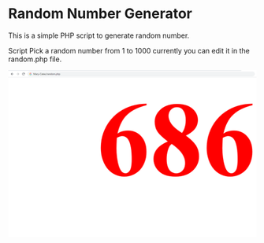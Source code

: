 # Random Number Generator

This is a simple PHP script to generate random number. 

Script Pick a random number from 1 to 1000 currently you can edit it in the random.php file.

![Random Number](https://github.com/Mary-Cates/Random-Number-PHP-Script/blob/main/random.png?raw=true)
